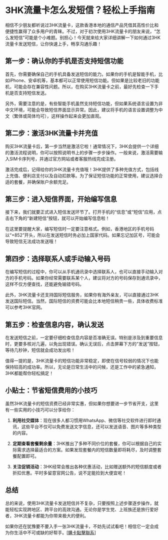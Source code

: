 # 3HK流量卡怎么发短信？轻松上手指南

相信不少朋友都听说过3HK流量卡，这款香港本地的通信产品凭借其高性价比和便捷性赢得了众多用户的青睐。不过，对于初次使用3HK流量卡的朋友来说，“怎么发短信”可能是个小难题。别担心！今天就来给大家详细讲解一下如何通过3HK流量卡发送短信，让你快速上手，畅享沟通乐趣！

## 第一步：确认你的手机是否支持短信功能

首先，你需要确保自己的手机具备发送短信的能力。如果你的手机是智能手机，比如iPhone、安卓机等，基本都可以正常使用短信功能。但如果是比较老旧的功能机，可能会存在兼容性问题。所以，在购买3HK流量卡之前，最好先检查一下手机是否支持短信发送。

另外，需要注意的是，有些智能手机虽然支持短信功能，但如果系统语言设置为非中文环境，可能会导致短信界面显示异常。因此，建议将手机的语言设置调整为中文（繁体或简体均可），这样操作起来会更加直观。

## 第二步：激活3HK流量卡并充值

购买3HK流量卡后，第一步当然是激活它啦！通常情况下，3HK会提供一个详细的激活流程说明，你可以按照说明书上的步骤一步步操作。一般来说，激活需要输入SIM卡序列号，并通过官方网站或者客服热线完成注册。

激活完成后，记得给你的3HK流量卡充值哦！3HK提供了多种充值方式，包括线上充值、便利店支付以及自动扣款等。为了保证短信功能的正常使用，建议选择合适的套餐，并确保账户余额充足。

## 第三步：进入短信界面，开始编写信息

接下来，我们就要正式进入短信发送环节了。打开手机的“信息”或“短信”应用，点击右下角的“新建短信”按钮，就可以开始编写信息啦！

在这里要提醒大家，编写短信时一定要注意格式。例如，香港地区的手机号码以“+852”开头，所以在发送短信时务必加上国家代码。如果忘记加区号，可能会导致短信无法成功发送哦！

## 第四步：选择联系人或手动输入号码

在编写短信的过程中，你可以从手机通讯录中选择联系人，也可以直接手动输入对方的手机号码。如果你经常需要联系某个人，建议将对方的号码保存到通讯录中，这样不仅方便查找，还能避免输错号码。

此外，3HK流量卡还支持国际短信服务，如果你有海外亲友，可以直接通过3HK发送国际短信。当然，国际短信的资费可能会比本地短信稍贵一些，具体收费标准可以参考3HK官网。

## 第五步：检查信息内容，确认发送

在发送短信之前，一定要仔细检查信息内容是否准确无误。特别是涉及到重要信息时，更要多核对几遍，以免出现错误。确认无误后，点击屏幕下方的“发送”按钮，等待几秒钟，短信就会成功发出啦！

值得一提的是，3HK流量卡的短信功能非常稳定，即使在信号较弱的情况下也能保持较高的成功率。所以，无论是日常生活中的问候，还是工作中的紧急通知，3HK都能帮你轻松搞定！

## 小贴士：节省短信费用的小技巧

虽然3HK流量卡的短信资费已经非常实惠，但如果你想要进一步节省开支，这里有一些实用的小技巧可以分享给你：

1. **利用社交媒体**：现在很多人都习惯用WhatsApp、微信等社交软件进行即时通讯，这些平台不仅可以免费发送文字信息，还可以发送语音、图片等多种类型的内容。

2. **定期查看套餐剩余量**：3HK推出了多种不同价位的套餐，你可以根据自己的实际需求选择最适合的方案。如果发现套餐内的短信数量即将耗尽，及时调整套餐配置即可。

3. **关注促销活动**：3HK经常会推出各种优惠活动，比如赠送额外的短信额度或者折扣优惠。平时多留意官网公告，说不定能捡到大便宜呢！

## 总结

总的来说，使用3HK流量卡发送短信并不复杂，只要按照上述步骤逐步操作，就能轻松实现跨地区、跨平台的高效沟通。无论你是学生党、上班族还是旅行爱好者，3HK流量卡都能为你带来极大的便利。

如果你还在犹豫要不要入手一张3HK流量卡，不妨先试试看吧！相信它一定会成为你生活中不可或缺的好帮手。[[購卡點擊聯系](https://t.me/s/esim1088)]